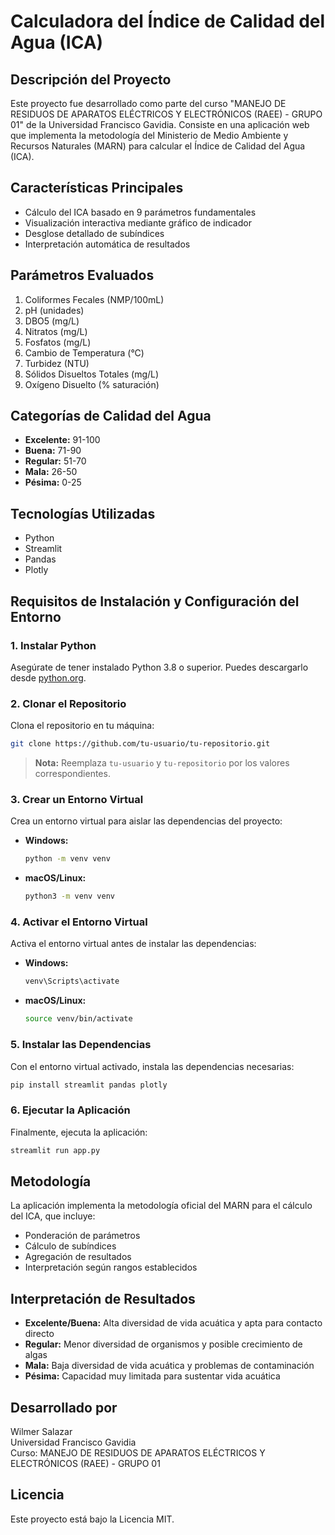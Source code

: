 # Calculadora del Índice de Calidad del Agua (ICA)

## Descripción del Proyecto
Este proyecto fue desarrollado como parte del curso "MANEJO DE RESIDUOS DE APARATOS ELÉCTRICOS Y ELECTRÓNICOS (RAEE) - GRUPO 01" de la Universidad Francisco Gavidia. Consiste en una aplicación web que implementa la metodología del Ministerio de Medio Ambiente y Recursos Naturales (MARN) para calcular el Índice de Calidad del Agua (ICA).

## Características Principales
- Cálculo del ICA basado en 9 parámetros fundamentales
- Visualización interactiva mediante gráfico de indicador
- Desglose detallado de subíndices
- Interpretación automática de resultados

## Parámetros Evaluados
1. Coliformes Fecales (NMP/100mL)
2. pH (unidades)
3. DBO5 (mg/L)
4. Nitratos (mg/L)
5. Fosfatos (mg/L)
6. Cambio de Temperatura (°C)
7. Turbidez (NTU)
8. Sólidos Disueltos Totales (mg/L)
9. Oxígeno Disuelto (% saturación)

## Categorías de Calidad del Agua
- **Excelente:** 91-100
- **Buena:** 71-90
- **Regular:** 51-70
- **Mala:** 26-50
- **Pésima:** 0-25

## Tecnologías Utilizadas
- Python
- Streamlit
- Pandas
- Plotly

## Requisitos de Instalación y Configuración del Entorno

### 1. Instalar Python
Asegúrate de tener instalado Python 3.8 o superior. Puedes descargarlo desde [python.org](https://www.python.org/downloads/).

### 2. Clonar el Repositorio
Clona el repositorio en tu máquina:
```bash
git clone https://github.com/tu-usuario/tu-repositorio.git
```
> **Nota:** Reemplaza `tu-usuario` y `tu-repositorio` por los valores correspondientes.

### 3. Crear un Entorno Virtual
Crea un entorno virtual para aislar las dependencias del proyecto:

- **Windows:**
  ```bash
  python -m venv venv
  ```
- **macOS/Linux:**
  ```bash
  python3 -m venv venv
  ```

### 4. Activar el Entorno Virtual
Activa el entorno virtual antes de instalar las dependencias:

- **Windows:**
  ```bash
  venv\Scripts\activate
  ```
- **macOS/Linux:**
  ```bash
  source venv/bin/activate
  ```

### 5. Instalar las Dependencias
Con el entorno virtual activado, instala las dependencias necesarias:
```bash
pip install streamlit pandas plotly
```

### 6. Ejecutar la Aplicación
Finalmente, ejecuta la aplicación:
```bash
streamlit run app.py
```

## Metodología
La aplicación implementa la metodología oficial del MARN para el cálculo del ICA, que incluye:
- Ponderación de parámetros
- Cálculo de subíndices
- Agregación de resultados
- Interpretación según rangos establecidos

## Interpretación de Resultados
- **Excelente/Buena:** Alta diversidad de vida acuática y apta para contacto directo
- **Regular:** Menor diversidad de organismos y posible crecimiento de algas
- **Mala:** Baja diversidad de vida acuática y problemas de contaminación
- **Pésima:** Capacidad muy limitada para sustentar vida acuática

## Desarrollado por
Wilmer Salazar  
Universidad Francisco Gavidia  
Curso: MANEJO DE RESIDUOS DE APARATOS ELÉCTRICOS Y ELECTRÓNICOS (RAEE) - GRUPO 01

## Licencia
Este proyecto está bajo la Licencia MIT.
